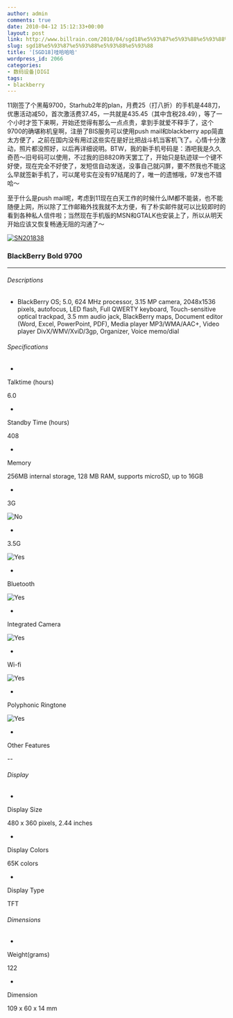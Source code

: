 ```yaml
---
author: admin
comments: true
date: 2010-04-12 15:12:33+00:00
layout: post
link: http://www.billrain.com/2010/04/sgd18%e5%93%87%e5%93%88%e5%93%88%e5%93%88/
slug: sgd18%e5%93%87%e5%93%88%e5%93%88%e5%93%88
title: '[SGD18]哇哈哈哈'
wordpress_id: 2066
categories:
- 数码设备|DIGI
tags:
- blackberry
---
```


11刚签了个黑莓9700，Starhub2年的plan，月费25（打八折）的手机是448刀，优惠活动减50，首次激活费37.45，一共就是435.45（其中含税28.49），等了一个小时才签下来啊，开始还觉得有那么一点点贵，拿到手就爱不释手了，这个9700的确堪称机皇啊，注册了BIS服务可以使用push mail和blackberry app简直太方便了，之前在国内没有用过这些实在是好比把战斗机当客机飞了。心情十分激动，照片都没照好，以后再详细说明。BTW，我的新手机号码是：酒吧我是久久奇芭～旧号码可以使用，不过我的旧8820昨天罢工了，开始只是轨迹球一个键不好使，现在完全不好使了，发短信自动发送，没事自己就闪屏，要不然我也不能这么早就签新手机了，可以尾号实在没有97结尾的了，唯一的遗憾哦，97发也不错哈～

 

至于什么是push mail呢，考虑到11现在白天工作的时候什么IM都不能装，也不能随便上网，所以除了工作邮箱外找我就不太方便，有了朴实邮件就可以比较即时的看到各种私人信件啦；当然现在手机版的MSN和GTALK也安装上了，所以从明天开始应该又恢复畅通无阻的沟通了～

 

[![SN201838](http://www.billrain.com/wp-content/uploads/2010/04/SN201838_thumb.jpg)](http://www.billrain.com/wp-content/uploads/2010/04/SN201838.jpg)

 

### BlackBerry Bold 9700

 

* * *

 

###### Descriptions

 

  
  * BlackBerry OS; 5.0, 624 MHz processor, 3.15 MP camera, 2048x1536 pixels, autofocus, LED flash, Full QWERTY keyboard, Touch-sensitive optical trackpad, 3.5 mm audio jack, BlackBerry maps, Document editor (Word, Excel, PowerPoint, PDF), Media player MP3/WMA/AAC+, Video player DivX/WMV/XviD/3gp, Organizer, Voice memo/dial
 

###### Specifications

 

  
  *     

Talktime (hours)

     

6.0

  
   
  *     

Standby Time (hours)

     

408

  
   
  *     

Memory

     

256MB internal storage, 128 MB RAM, supports microSD, up to 16GB

  
   
  *     

3G

     

![No](http://www.starhub.com/apps/starhub/static/images/untick.png)

  
   
  *     

3.5G

     

![Yes](http://www.starhub.com/apps/starhub/static/images/tick.png)

  
   
  *     

Bluetooth

     

![Yes](http://www.starhub.com/apps/starhub/static/images/tick.png)

  
   
  *     

Integrated Camera

     

![Yes](http://www.starhub.com/apps/starhub/static/images/tick.png)

  
   
  *     

Wi-fi

     

![Yes](http://www.starhub.com/apps/starhub/static/images/tick.png)

  
   
  *     

Polyphonic Ringtone

     

![Yes](http://www.starhub.com/apps/starhub/static/images/tick.png)

  
   
  *     

Other Features

     

--

  
 

###### Display

 

  
  *     

Display Size

     

480 x 360 pixels, 2.44 inches

  
   
  *     

Display Colors

     

65K colors

  
   
  *     

Display Type

     

TFT

  
 

###### Dimensions

 

  
  *     

Weight(grams)

     

122

  
   
  *     

Dimension

     

109 x 60 x 14 mm

  
